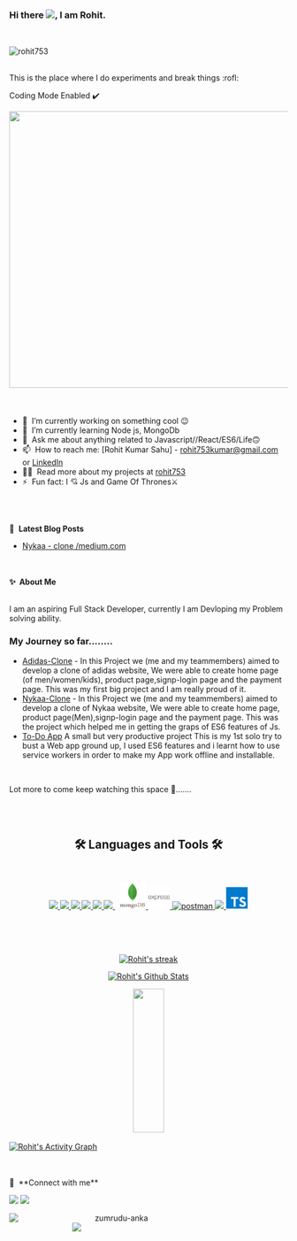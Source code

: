 ### Hi there  <a href="#"><img src="https://media.giphy.com/media/hvRJCLFzcasrR4ia7z/giphy.gif" width="25px"></a>,  I am Rohit.
<br/>
      <p align="left"> <img src="https://komarev.com/ghpvc/?username=rohit753&label=Profile%20visits&color=0e75b6&style=flat" alt="rohit753" /> </p>

<br/>
This is the place where I do experiments and break things :rofl: 

   <br/>
   <p> Coding Mode Enabled  ✔️<p/>
   
      


<img src="https://i.ibb.co/FX8hJpT/Whats-App-Video-2022-02-11-at-6-43-09-PM.gif" height="500px" width="780px">
<br/>
<br/><br/>


- 🔭 &nbsp;I’m currently working on something cool :wink:
- 🌱 &nbsp;I’m currently learning Node js, MongoDb
- 💬 &nbsp;Ask me about anything related to Javascript//React/ES6/Life🙃
- 📫 &nbsp;How to reach me: [Rohit Kumar Sahu] - rohit753kumar@gmail.com or <a rel="me" target="blank" href="https://www.linkedin.com/in/rohit-kumar-sahu-/">LinkedIn</a>
- 👨‍💻 &nbsp;Read more about my projects at [rohit753](https://github.com/rohit753?tab=repositories)
- ⚡ &nbsp;Fun fact: I 💘 Js and Game Of Thrones⚔️
 <br/>
<!--   <br/> -->
   <br/>

📕 &nbsp;**Latest Blog Posts**
<!-- BLOG-POST-LIST:START -->
- <a rel="me" target="_blank" href="https://medium.com/@rohit753/nykaa-website-clone-construct-week-experience-masai-school-bb6fb80529ef">Nykaa - clone /medium.com</a>

<!-- BLOG-POST-LIST:END -->


<!-- <p align="left">
<a href="https://www.linkedin.com/in/rohit-kumar-sahu-/" target="_blank"><img align="center" src="https://raw.githubusercontent.com/rahuldkjain/github-profile-readme-generator/master/src/images/icons/Social/linked-in-alt.svg" alt="Rohit Kumar Sahu" height="30" width="40" /></a>

<a href="https://www.instagram.com/rohitkumarsahu_/" target="_blank"><img align="center" src="https://raw.githubusercontent.com/rahuldkjain/github-profile-readme-generator/master/src/images/icons/Social/instagram.svg" alt="Rohit Kumar Sahu" height="30" width="40" /></a>
<p/> -->

<!--  <br/> -->
  <br/>
   <br/>
  <summary><b>✨&nbsp;&nbsp;About&nbsp;Me</b></summary>
  <br/>

I am an aspiring Full Stack Developer, currently I am Devloping my Problem solving ability.

### My Journey so far........

- [Adidas-Clone](https://rohit753.github.io/Adidas-Clone/) - In this Project we (me and my teammembers) aimed to develop a clone of adidas website, We were able to create home page (of men/women/kids), product page,signp-login page and the payment page. This was my first big project and I am really proud of it.
- [Nykaa-Clone](https://rohit753.github.io/Naykaa-Clone/) - In this Project we (me and my teammembers) aimed to develop a clone of Nykaa website, We were able to create home page, product page(Men),signp-login page and the payment page. This was the project which helped me in getting the graps of ES6 features of Js.
-  [To-Do App](https://2d0app.netlify.app/) A small but very productive project This is my 1st solo try to bust a Web app ground up, I used ES6 features and i learnt how to use service workers in order to make my App work offline and installable.
<br/>
  
  Lot more to come keep watching this space 🚀.......


 <br/>
  <br/>
<!--    <br/> -->

  <h2 align="center">🛠  Languages and Tools 🛠 
</h2>
<br>


<p align="center">
    <a href="https://www.w3.org/html/" target="_blank"> <img src="https://img.icons8.com/color/48/000000/html-5.png"/> </a>
    <a href="https://www.w3schools.com/css/" target="_blank"> <img src="https://img.icons8.com/color/48/000000/css3.png"/> </a>
    <a href="https://developer.mozilla.org/en-US/docs/Web/JavaScript" target="_blank"> <img src="https://img.icons8.com/color/48/000000/javascript.png"/> </a>
    <a href="https://reactjs.org/" target="_blank"> <img src="https://img.icons8.com/color/48/000000/react-native.png"/> </a>
    <a href="https://redux.js.org" target="_blank"> <img src="https://img.icons8.com/color/48/000000/redux.png"/> </a>    
    <!-- <a href="https://getbootstrap.com" target="_blank"> <img src="https://img.icons8.com/color/48/000000/bootstrap.png"/> </a>  -->
    <a style="padding-right:8px;" href="https://nodejs.org" target="_blank"> <img src="https://img.icons8.com/color/48/000000/nodejs.png"/> </a>
     <a href="https://www.mongodb.com/" target="_blank"> <img src="https://raw.githubusercontent.com/devicons/devicon/master/icons/mongodb/mongodb-original-wordmark.svg" alt="mongodb" width="48" height="48"/> </a>
     <a href="https://expressjs.com" target="_blank"> <img src="https://raw.githubusercontent.com/devicons/devicon/master/icons/express/express-original-wordmark.svg" alt="express" width="40" height="40"/> </a>
     <a href="https://postman.com" target="_blank"> <img src="https://www.vectorlogo.zone/logos/getpostman/getpostman-icon.svg" alt="postman" width="45" height="45"/> </a>
    <!-- <a style="padding-right:8px;" href="https://www.mysql.com/" target="_blank"> <img src="https://img.icons8.com/fluent/50/000000/mysql-logo.png"/> </a> --> 
    <!-- <a href="https://firebase.google.com/" target="_blank"> <img src="https://img.icons8.com/color/48/000000/firebase.png"/> </a>  -->   
    <a href="https://git-scm.com/" target="_blank"> <img src="https://img.icons8.com/color/48/000000/git.png"/> </a>
      <a href="https://www.typescriptlang.org/" target="_blank"> <img src="https://raw.githubusercontent.com/devicons/devicon/master/icons/typescript/typescript-original.svg" alt="typescript" width="40" height="40"/> </a>  
</p>
<br/>


<!-- <p align="center"> -->
<!-- ![JavaScript](https://img.shields.io/badge/-JavaScript-%23F7DF1C?style=for-the-badge&logo=javascript&logoColor=000000&labelColor=%23F7DF1C&color=%23FFCE5A)&nbsp -->
<!-- ![HTML5](https://img.shields.io/badge/-HTML5-%23E44D27?style=for-the-badge&logo=html5&logoColor=ffffff)&nbsp
![CSS3](https://img.shields.io/badge/css3-%231572B6.svg?style=for-the-badge&logo=css3&logoColor=white)&nbsp
![Bootstrap](https://img.shields.io/badge/bootstrap-%23563D7C.svg?style=for-the-badge&logo=bootstrap&logoColor=white)&nbsp
![React](https://img.shields.io/badge/-React-61DAFB?style=for-the-badge&logo=react&logoColor=ffffff)&nbsp -->
<!-- <br>
![Git](https://img.shields.io/badge/-Git-%23F05032?style=for-the-badge&logo=git&logoColor=%23ffffff)&nbsp
![GitHub](https://img.shields.io/badge/-GitHub-181717?style=for-the-badge&logo=github)&nbsp
![Nodejs](https://img.shields.io/badge/-Nodejs-339933?style=for-the-badge&logo=Node.js&logoColor=ffffff)&nbsp
![Express.js](https://img.shields.io/badge/express.js-%23404d59.svg?style=for-the-badge&logo=express&logoColor=%2361DAFB)&nbsp
![Npm](https://img.shields.io/badge/-npm-CB3837?style=for-the-badge&logo=npm)&nbsp
![MongoDB](https://img.shields.io/badge/MongoDB-4EA94B?style=for-the-badge&logo=mongodb&logoColor=white)&nbsp -->
<!-- <br> -->
<!-- ![cypress](https://img.shields.io/badge/-cypress-%23E5E5E5?style=for-the-badge&logo=cypress&logoColor=058a5e)&nbsp
![Postman](https://img.shields.io/badge/Postman-FF6C37?style=for-the-badge&logo=postman&logoColor=white)&nbsp
![CodeSandbox](https://img.shields.io/badge/Codesandbox-040404?style=for-the-badge&logo=codesandbox&logoColor=DBDBDB)&nbsp
![Visual Studio Code](https://img.shields.io/badge/Visual%20Studio%20Code-0078d7.svg?style=for-the-badge&logo=visual-studio-code&logoColor=white)&nbsp -->
<!--     </p> -->

<!--  <br/> -->
  <br/>
   <br/>

<p align="center">
    <a href="https://github.com/rohit753/github-readme-streak-stats">
        <img title="🔥 Get streak stats for your profile at git.io/streak-stats" alt="Rohit's streak" src="https://github-readme-streak-stats.herokuapp.com/?user=rohit753&theme=black-ice&hide_border=true&stroke=0000&background=060A0CD0"/>
    </a>
</p>

<p align="center">
    <a href="https://github.com/rohit753/github-readme-stats"><img alt="Rohit's Github Stats" src="https://github-readme-stats.vercel.app/api?username=rohit753&show_icons=true&count_private=true&theme=react&hide_border=true&bg_color=0D1117" /></a>
    </p>
    
 <p align="center">
  <img src="https://github-readme-stats.vercel.app/api/top-langs/?username=rohit753&theme=react&hide_border=true&bg_color=0D1117" height="260px" width="33.25%"/>
  </p>
 

<a href="https://github.com/rohit753/github-readme-activity-graph"><img alt="Rohit's Activity Graph" src="https://activity-graph.herokuapp.com/graph?username=rohit753&bg_color=0D1117&color=5BCDEC&line=5BCDEC&point=FFFFFF&hide_border=true" /></a>

 <br/>
  <br/>
<!--    <br/> -->
🔗 &nbsp;**Connect with me**
<p align="left">

<a href = "https://www.linkedin.com/in/rohit-kumar-sahu-/"><img src="https://img.icons8.com/fluent/48/000000/linkedin.png"/></a>
<a href = "https://www.instagram.com/rohitkumarsahu_/"><img src="https://img.icons8.com/fluent/48/000000/instagram-new.png"/></a>

<!-- <a href = ""><img src="https://img.icons8.com/color/48/000000/youtube-play.png"/></a> -->

</p>
 <div align=center>
    <a href="https://github.com/denvercoder1/github-readme-streak-stats" title="Go to Source">
      <img align="left" width=390 src="https://github-readme-streak-stats.herokuapp.com/?user=rohitsingh-23&theme=react&border=61dafb&hide_border=true" alt="zumrudu-anka" />
    </a>
    <a href="https://github.com/anuraghazra/github-readme-stats" title="Go to Source">
      <img align="right" width=390 src="https://github-readme-stats.vercel.app/api?username=rohitsingh-23&show_icons=true&theme=react&border_color=61dafb&hide_border=true" />
    </a>
  </div>
